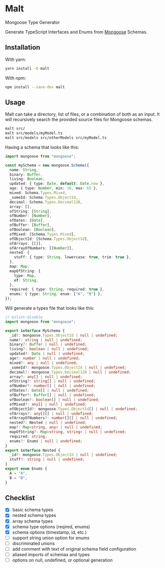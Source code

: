 # Malt

Mongoose Type Generator

Generate TypeScript Interfaces and Enums from [Mongoose](https://github.com/Automattic/mongoose) Schemas.

## Installation

With yarn:

```sh
yarn install -D malt
```

With npm:

```sh
npm install --save-dev malt
```

## Usage

Malt can take a directory, list of files, or a combination of both as an input.
It will recursively search the provided source files for Mongoose schemas.

```sh
malt src/
malt src/models/myModel.ts
malt src/models src/otherModels src/myModel.ts
```

Having a schema that looks like this:

```typescript
import mongoose from "mongoose";

const mySchema = new mongoose.Schema({
  name: String,
  binary: Buffer,
  living: Boolean,
  updated: { type: Date, default: Date.now },
  age: { type: Number, min: 18, max: 65 },
  mixed: Schema.Types.Mixed,
  _someId: Schema.Types.ObjectId,
  decimal: Schema.Types.Decimal128,
  array: [],
  ofString: [String],
  ofNumber: [Number],
  ofDates: [Date],
  ofBuffer: [Buffer],
  ofBoolean: [Boolean],
  ofMixed: [Schema.Types.Mixed],
  ofObjectId: [Schema.Types.ObjectId],
  ofArrays: [[]],
  ofArrayOfNumbers: [[Number]],
  nested: {
    stuff: { type: String, lowercase: true, trim: true },
  },
  map: Map,
  mapOfString: {
    type: Map,
    of: String,
  },
  required: { type: String, required: true },
  enums: { type: String, enum: ["A", "B"] },
});
```

Will generate a types file that looks like this:

```typescript
// eslint-disable
import mongoose from "mongoose";

export interface MySchema {
  _id?: mongoose.Types.ObjectId | null | undefined;
  name?: string | null | undefined;
  binary?: Buffer | null | undefined;
  living?: boolean | null | undefined;
  updated?: Date | null | undefined;
  age?: number | null | undefined;
  mixed?: any | null | undefined;
  _someId?: mongoose.Types.ObjectId | null | undefined;
  decimal?: mongoose.Types.Decimal128 | null | undefined;
  array?: any[] | null | undefined;
  ofString?: string[] | null | undefined;
  ofNumber?: number[] | null | undefined;
  ofDates?: Date[] | null | undefined;
  ofBuffer?: Buffer[] | null | undefined;
  ofBoolean?: boolean[] | null | undefined;
  ofMixed?: any[] | null | undefined;
  ofObjectId?: mongoose.Types.ObjectId[] | null | undefined;
  ofArrays?: any[][] | null | undefined;
  ofArrayOfNumbers?: number[][] | null | undefined;
  nested?: Nested | null | undefined;
  map?: Map<string, any> | null | undefined;
  mapOfString?: Map<string, string> | null | undefined;
  required: string;
  enums?: Enums | null | undefined;
}
export interface Nested {
  _id?: mongoose.Types.ObjectId | null | undefined;
  stuff?: string | null | undefined;
}
export enum Enums {
  A = "A",
  B = "B",
}
```

## Checklist

- [x] basic schema types
- [x] nested schema types
- [x] array schema types
- [x] schema type options (reqired, enums)
- [x] schema options (timestamp, id, etc.)
- [ ] support string union option for enums
- [ ] discriminated unions
- [ ] add comment with text of original schema field configuration
- [ ] aliased imports of schemas and types
- [ ] options on null, undefined, or optional generation
